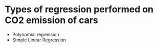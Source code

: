 # Types of regression performed on CO2 emission of cars
+ Polynomial regression
+ Simple Linear Regression 
